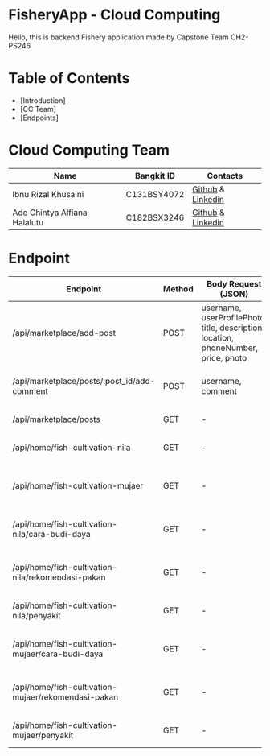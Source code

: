 # FisheryApp - Cloud Computing
Hello, this is backend Fishery application made by Capstone Team CH2-PS246

# Table of Contents
- [Introduction]
- [CC Team]
- [Endpoints]

# Cloud Computing Team

|  Name | Bangkit ID | Contacts |
| ------------ | ------------ | ------------ |
| Ibnu Rizal Khusaini | C131BSY4072	 | [Github]() & [Linkedin]()  |
| Ade Chintya Alfiana Halalutu | C182BSX3246	| [Github]() & [Linkedin]() |


# Endpoint

|  Endpoint | Method | Body Request (JSON) | Description |
| ------------ | ------------ | ------------ | ------------ |
| /api/marketplace/add-post | POST	 | username, userProfilePhoto, title, description, location, phoneNumber, price, photo  | POST request for add post on marketplace |
| /api/marketplace/posts/:post_id/add-comment | POST	| username, comment | POST request for add comment on post |
| /api/marketplace/posts | GET	| - | GET request to retrieve all post |
| /api/home/fish-cultivation-nila | GET	| - | GET request to retrieve fish cultivation Nila |
| /api/home/fish-cultivation-mujaer | GET	| - | GET request to retrieve fish cultivation Mujaer |
| /api/home/fish-cultivation-nila/cara-budi-daya | GET	| - | GET request to retrieve cultivation of fish Nila |
| /api/home/fish-cultivation-nila/rekomendasi-pakan | GET	| - | GET request to retrieve food recommendation of fish Nila |
| /api/home/fish-cultivation-nila/penyakit | GET	| - | GET request to retrieve desease of fish Nila |
| /api/home/fish-cultivation-mujaer/cara-budi-daya | GET	| - | GET request to retrieve cultivation of fish Mujaer |
| /api/home/fish-cultivation-mujaer/rekomendasi-pakan | GET	| - | GET request to retrieve food recommendation of fish Mujaer |
| /api/home/fish-cultivation-mujaer/penyakit | GET	| - | GET request to retrieve desease of fish Mujaer |
